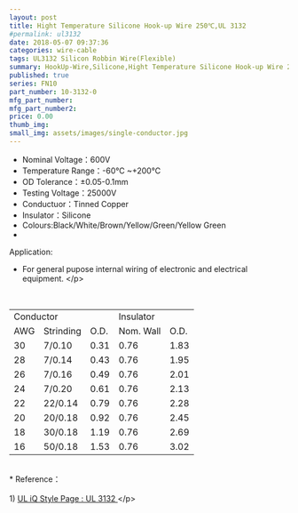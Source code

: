 ```yaml
---
layout: post
title: Hight Temperature Silicone Hook-up Wire 250℃,UL 3132
#permalink: ul3132
date: 2018-05-07 09:37:36
categories: wire-cable
tags: UL3132 Silicon Robbin Wire(Flexible)
summary: HookUp-Wire,Silicone,Hight Temperature Silicone Hook-up Wire 250℃
published: true 
series: FN10
part_number: 10-3132-0
mfg_part_number: 
mfg_part_number2: 
price: 0.00
thumb_img: 
small_img: assets/images/single-conductor.jpg
---
```



<p>
	<ul>
		<li>
			Nominal Voltage：600V
		</li>
		<li>
			Temperature Range：-60℃ ~+200℃
		</li>
		<li>
			OD Tolerance：±0.05-0.1mm
		</li>
		<li>
			Testing Voltage：25000V
		</li>
		<li>
			Conductuor：Tinned Copper
		</li>
		<li>
			Insulator：Silicone
		</li>
		<li>
			Colours:Black/White/Brown/Yellow/Green/Yellow Green
		</li>
		<li>
			<br />
		</li>
	</ul>
</p>
<p>
	Application:
</p>
<ul>
	<li>
		For general pupose internal wiring of electronic and electrical equipment. &lt;/p&gt;
	</li>
</ul>
<p>
	<br />
</p>
<table class="table table-bordered table-hover table-condensed">
	<tbody>
		<tr>
			<td colspan="3">
				Conductor
			</td>
			<td colspan="2">
				Insulator
			</td>
		</tr>
		<tr>
			<td>
				AWG
			</td>
			<td>
				Strinding
			</td>
			<td>
				O.D.
			</td>
			<td>
				Nom. Wall
			</td>
			<td>
				O.D.
			</td>
		</tr>
		<tr>
			<td>
				30
			</td>
			<td>
				7/0.10
			</td>
			<td>
				0.31
			</td>
			<td>
				0.76
			</td>
			<td>
				1.83
			</td>
		</tr>
		<tr>
			<td>
				28
			</td>
			<td>
				7/0.14
			</td>
			<td>
				0.43
			</td>
			<td>
				0.76
			</td>
			<td>
				1.95
			</td>
		</tr>
		<tr>
			<td>
				26
			</td>
			<td>
				7/0.16
			</td>
			<td>
				0.49
			</td>
			<td>
				0.76
			</td>
			<td>
				2.01
			</td>
		</tr>
		<tr>
			<td>
				24
			</td>
			<td>
				7/0.20
			</td>
			<td>
				0.61
			</td>
			<td>
				0.76
			</td>
			<td>
				2.13
			</td>
		</tr>
		<tr>
			<td>
				22
			</td>
			<td>
				22/0.14
			</td>
			<td>
				0.79
			</td>
			<td>
				0.76
			</td>
			<td>
				2.28
			</td>
		</tr>
		<tr>
			<td>
				20
			</td>
			<td>
				20/0.18
			</td>
			<td>
				0.92
			</td>
			<td>
				0.76
			</td>
			<td>
				2.45
			</td>
		</tr>
		<tr>
			<td>
				18
			</td>
			<td>
				30/0.18
			</td>
			<td>
				1.19
			</td>
			<td>
				0.76
			</td>
			<td>
				2.69
			</td>
		</tr>
		<tr>
			<td>
				16
			</td>
			<td>
				50/0.18
			</td>
			<td>
				1.53
			</td>
			<td>
				0.76
			</td>
			<td>
				3.02
			</td>
		</tr>
	</tbody>
</table>
<p>
	<br />
* Reference：<br />
<br />
1) <a href="http://iq.ul.com/awm/stylepage.aspx?Style=3132" target="_blank">UL iQ Style Page : UL 3132 </a>&lt;/p&gt;
</p>